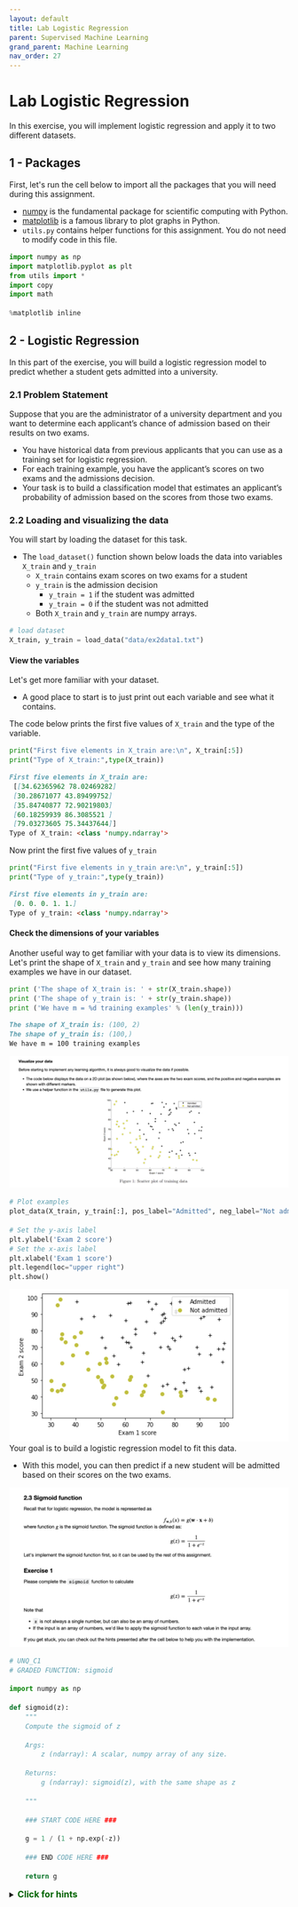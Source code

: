 ```yaml
---
layout: default
title: Lab Logistic Regression
parent: Supervised Machine Learning
grand_parent: Machine Learning
nav_order: 27
---
```

# Lab Logistic Regression
In this exercise, you will implement logistic regression and apply it to two different datasets. 

<a name="1"></a>
## 1 - Packages

First, let's run the cell below to import all the packages that you will need during this assignment.
- [numpy](www.numpy.org) is the fundamental package for scientific computing with Python.
- [matplotlib](http://matplotlib.org) is a famous library to plot graphs in Python.
-  ``utils.py`` contains helper functions for this assignment. You do not need to modify code in this file.

```python
import numpy as np
import matplotlib.pyplot as plt
from utils import *
import copy
import math

%matplotlib inline
```
<a name="2"></a>
## 2 - Logistic Regression

In this part of the exercise, you will build a logistic regression model to predict whether a student gets admitted into a university.

<a name="2.1"></a>
### 2.1 Problem Statement

Suppose that you are the administrator of a university department and you want to determine each applicant’s chance of admission based on their results on two exams.
* You have historical data from previous applicants that you can use as a training set for logistic regression.
* For each training example, you have the applicant’s scores on two exams and the admissions decision.
* Your task is to build a classification model that estimates an applicant’s probability of admission based on the scores from those two exams.

<a name="2.2"></a>
### 2.2 Loading and visualizing the data

You will start by loading the dataset for this task.
- The `load_dataset()` function shown below loads the data into variables `X_train` and `y_train`
    - `X_train` contains exam scores on two exams for a student
    - `y_train` is the admission decision
        - `y_train = 1` if the student was admitted
        - `y_train = 0` if the student was not admitted
    - Both `X_train` and `y_train` are numpy arrays.


```python
# load dataset
X_train, y_train = load_data("data/ex2data1.txt")
```
#### View the variables
Let's get more familiar with your dataset.
- A good place to start is to just print out each variable and see what it contains.

The code below prints the first five values of `X_train` and the type of the variable.

```python
print("First five elements in X_train are:\n", X_train[:5])
print("Type of X_train:",type(X_train))
```
```markdown
First five elements in X_train are:
 [[34.62365962 78.02469282]
 [30.28671077 43.89499752]
 [35.84740877 72.90219803]
 [60.18259939 86.3085521 ]
 [79.03273605 75.34437644]]
Type of X_train: <class 'numpy.ndarray'>
```
Now print the first five values of `y_train`
```python
print("First five elements in y_train are:\n", y_train[:5])
print("Type of y_train:",type(y_train))
```
```markdown
First five elements in y_train are:
 [0. 0. 0. 1. 1.]
Type of y_train: <class 'numpy.ndarray'>
```
#### Check the dimensions of your variables

Another useful way to get familiar with your data is to view its dimensions. Let's print the shape of `X_train` and `y_train` and see how many training examples we have in our dataset.

```python
print ('The shape of X_train is: ' + str(X_train.shape))
print ('The shape of y_train is: ' + str(y_train.shape))
print ('We have m = %d training examples' % (len(y_train)))
```
```markdown
The shape of X_train is: (100, 2)
The shape of y_train is: (100,)
We have m = 100 training examples
```
![](../../../assets/images/docs/aw1s5d43d.png)
```python
# Plot examples
plot_data(X_train, y_train[:], pos_label="Admitted", neg_label="Not admitted")

# Set the y-axis label
plt.ylabel('Exam 2 score') 
# Set the x-axis label
plt.xlabel('Exam 1 score') 
plt.legend(loc="upper right")
plt.show()
```
![](../../../assets/images/docs/awsasa.png)
Your goal is to build a logistic regression model to fit this data.
- With this model, you can then predict if a new student will be admitted based on their scores on the two exams.

![](../../../assets/images/docs/aw44d2d.png)

```python
# UNQ_C1
# GRADED FUNCTION: sigmoid

import numpy as np

def sigmoid(z):
    """
    Compute the sigmoid of z

    Args:
        z (ndarray): A scalar, numpy array of any size.

    Returns:
        g (ndarray): sigmoid(z), with the same shape as z
         
    """
          
    ### START CODE HERE ### 
    
    g = 1 / (1 + np.exp(-z))
    
    ### END CODE HERE ###  
    
    return g
```
<details>
  <summary><font size="3" color="darkgreen"><b>Click for hints</b></font></summary>

* `numpy` has a function called [`np.exp()`](https://numpy.org/doc/stable/reference/generated/numpy.exp.html), which offers a convinient way to calculate the exponential ( $e^{z}$) of all elements in the input array (`z`).

<details>
          <summary><font size="2" color="darkblue"><b> Click for more hints</b></font></summary>

- You can translate $e^{-z}$ into code as `np.exp(-z)`

- You can translate $1/e^{-z}$ into code as `1/np.exp(-z)`

  If you're still stuck, you can check the hints presented below to figure out how to calculate `g`

  <details>
        <summary><font size="2" color="darkblue"><b>Hint to calculate g</b></font></summary>
      <code>g = 1 / (1 + np.exp(-z))</code>
  </details>


</details>

When you are finished, try testing a few values by calling `sigmoid(x)` in the cell below.
- For large positive values of x, the sigmoid should be close to 1, while for large negative values, the sigmoid should be close to 0.
- Evaluating `sigmoid(0)` should give you exactly 0.5. 

```python
# Note: You can edit this value
value = 0

print (f"sigmoid({value}) = {sigmoid(value)}")
```
```markdown
sigmoid(0) = 0.5
```
**Expected Output**:
<table>
  <tr>
    <td> <b>sigmoid(0)<b></td>
    <td> 0.5 </td> 
  </tr>
</table>

- As mentioned before, your code should also work with vectors and matrices. For a matrix, your function should perform the sigmoid function on every element.

```python
print ("sigmoid([ -1, 0, 1, 2]) = " + str(sigmoid(np.array([-1, 0, 1, 2]))))

# UNIT TESTS
from public_tests import *
sigmoid_test(sigmoid)
```
```markdown
sigmoid([ -1, 0, 1, 2]) = [0.26894142 0.5        0.73105858 0.88079708]
All tests passed!
```
**Expected Output**:
<table>
  <tr>
    <td><b>sigmoid([-1, 0, 1, 2])<b></td> 
    <td>[0.26894142        0.5           0.73105858        0.88079708]</td> 
  </tr>    

</table>

![](../../../assets/images/docs/awsadad23ffds.png)

```python
# UNQ_C2
# GRADED FUNCTION: compute_cost

import numpy as np

def compute_cost(X, y, w, b, *argv):
  """
  Computes the cost over all examples
  Args:
    X : (ndarray Shape (m,n)) data, m examples by n features
    y : (ndarray Shape (m,))  target value 
    w : (ndarray Shape (n,))  values of parameters of the model      
    b : (scalar)              value of bias parameter of the model
    *argv : unused, for compatibility with regularized version below
  Returns:
    total_cost : (scalar) cost 
  """

  m, n = X.shape

  ### START CODE HERE ###
  z = np.dot(X, w) + b
  y_pred = 1 / (1 + np.exp(-z))
  total_cost = -np.mean(y * np.log(y_pred) + (1 - y) * np.log(1 - y_pred))
  ### END CODE HERE ### 

  return total_cost

```
Run the cells below to check your implementation of the `compute_cost` function with two different initializations of the parameters $w$ and $b$

```python
m, n = X_train.shape

# Compute and display cost with w and b initialized to zeros
initial_w = np.zeros(n)
initial_b = 0.
cost = compute_cost(X_train, y_train, initial_w, initial_b)
print('Cost at initial w and b (zeros): {:.3f}'.format(cost))
```
![](../../../assets/images/docs/awsdad3dsds.png)

```python
# Compute and display cost with non-zero w and b
test_w = np.array([0.2, 0.2])
test_b = -24.
cost = compute_cost(X_train, y_train, test_w, test_b)

print('Cost at test w and b (non-zeros): {:.3f}'.format(cost))


# UNIT TESTS
compute_cost_test(compute_cost)
```
```markdown
Cost at test w and b (non-zeros): 0.218
All tests passed!
```
![](../../../assets/images/docs/awsdscsdsd3.png)
```python
# UNQ_C3
# GRADED FUNCTION: compute_gradient

import numpy as np

def compute_gradient(X, y, w, b, *argv): 
    """
    Computes the gradient for logistic regression 
 
    Args:
      X : (ndarray Shape (m,n)) data, m examples by n features
      y : (ndarray Shape (m,))  target value 
      w : (ndarray Shape (n,))  values of parameters of the model      
      b : (scalar)              value of bias parameter of the model
      *argv : unused, for compatibility with regularized version below
    Returns
      dj_dw : (ndarray Shape (n,)) The gradient of the cost w.r.t. the parameters w. 
      dj_db : (scalar)             The gradient of the cost w.r.t. the parameter b. 
    """
    m, n = X.shape
    dj_dw = np.zeros(w.shape)
    dj_db = 0.

    ### START CODE HERE ### 
    for i in range(m):
        z_wb = np.dot(X[i], w) + b
        f_wb = 1 / (1 + np.exp(-z_wb))
        
        dj_db_i = f_wb - y[i]
        dj_db += dj_db_i
        
        for j in range(n):
            dj_dw[j] += X[i][j] * (f_wb - y[i])
            
    dj_dw /= m
    dj_db /= m
    ### END CODE HERE ###

        
    return dj_db, dj_dw

```
Run the cells below to check your implementation of the `compute_gradient` function with two different initializations of the parameters $w$ and $b$

```python
# Compute and display gradient with w and b initialized to zeros
initial_w = np.zeros(n)
initial_b = 0.

dj_db, dj_dw = compute_gradient(X_train, y_train, initial_w, initial_b)
print(f'dj_db at initial w and b (zeros):{dj_db}' )
print(f'dj_dw at initial w and b (zeros):{dj_dw.tolist()}' )
```
**Expected Output**:
<table>
  <tr>
    <td> <b>dj_db at initial w and b (zeros)<b></td>
    <td> -0.1 </td> 
  </tr>
  <tr>
    <td> <b>dj_dw at initial w and b (zeros):<b></td>
    <td> [-12.00921658929115, -11.262842205513591] </td> 
  </tr>
</table>

```python
# Compute and display cost and gradient with non-zero w and b
test_w = np.array([ 0.2, -0.5])
test_b = -24
dj_db, dj_dw  = compute_gradient(X_train, y_train, test_w, test_b)

print('dj_db at test w and b:', dj_db)
print('dj_dw at test w and b:', dj_dw.tolist())

# UNIT TESTS    
compute_gradient_test(compute_gradient)
```
```markdown
dj_db at test w and b: -0.5999999999991071
dj_dw at test w and b: [-44.831353617873795, -44.37384124953978]
All tests passed!
```
![](../../../assets/images/docs/qasasas2.png)

```python
def gradient_descent(X, y, w_in, b_in, cost_function, gradient_function, alpha, num_iters, lambda_): 
    """
    Performs batch gradient descent to learn theta. Updates theta by taking 
    num_iters gradient steps with learning rate alpha
    
    Args:
      X :    (ndarray Shape (m, n) data, m examples by n features
      y :    (ndarray Shape (m,))  target value 
      w_in : (ndarray Shape (n,))  Initial values of parameters of the model
      b_in : (scalar)              Initial value of parameter of the model
      cost_function :              function to compute cost
      gradient_function :          function to compute gradient
      alpha : (float)              Learning rate
      num_iters : (int)            number of iterations to run gradient descent
      lambda_ : (scalar, float)    regularization constant
      
    Returns:
      w : (ndarray Shape (n,)) Updated values of parameters of the model after
          running gradient descent
      b : (scalar)                Updated value of parameter of the model after
          running gradient descent
    """
    
    # number of training examples
    m = len(X)
    
    # An array to store cost J and w's at each iteration primarily for graphing later
    J_history = []
    w_history = []
    
    for i in range(num_iters):

        # Calculate the gradient and update the parameters
        dj_db, dj_dw = gradient_function(X, y, w_in, b_in, lambda_)   

        # Update Parameters using w, b, alpha and gradient
        w_in = w_in - alpha * dj_dw               
        b_in = b_in - alpha * dj_db              
       
        # Save cost J at each iteration
        if i<100000:      # prevent resource exhaustion 
            cost =  cost_function(X, y, w_in, b_in, lambda_)
            J_history.append(cost)

        # Print cost every at intervals 10 times or as many iterations if < 10
        if i% math.ceil(num_iters/10) == 0 or i == (num_iters-1):
            w_history.append(w_in)
            print(f"Iteration {i:4}: Cost {float(J_history[-1]):8.2f}   ")
        
    return w_in, b_in, J_history, w_history #return w and J,w history for graphing
```

Now let's run the gradient descent algorithm above to learn the parameters for our dataset.

**Note**
The code block below takes a couple of minutes to run, especially with a non-vectorized version. You can reduce the `iterations` to test your implementation and iterate faster. If you have time later, try running 100,000 iterations for better results.

```python
np.random.seed(1)
initial_w = 0.01 * (np.random.rand(2) - 0.5)
initial_b = -8

# Some gradient descent settings
iterations = 10000
alpha = 0.001

w,b, J_history,_ = gradient_descent(X_train ,y_train, initial_w, initial_b, 
                                   compute_cost, compute_gradient, alpha, iterations, 0)
```
```markdown
Iteration    0: Cost     0.96   
Iteration 1000: Cost     0.31   
Iteration 2000: Cost     0.30   
Iteration 3000: Cost     0.30   
Iteration 4000: Cost     0.30   
Iteration 5000: Cost     0.30   
Iteration 6000: Cost     0.30   
Iteration 7000: Cost     0.30   
Iteration 8000: Cost     0.30   
Iteration 9000: Cost     0.30   
Iteration 9999: Cost     0.30  
```
![](../../../assets/images/docs/adadawqwqwx3.png)
```python
plot_decision_boundary(w, b, X_train, y_train)
# Set the y-axis label
plt.ylabel('Exam 2 score') 
# Set the x-axis label
plt.xlabel('Exam 1 score') 
plt.legend(loc="upper right")
plt.show()
```
![](../../../assets/images/docs/asasswsa322.png)
![](../../../assets/images/docs/aasasasw2212s.png)
```python
# UNQ_C4
# GRADED FUNCTION: predict

import numpy as np

def predict(X, w, b): 
    """
    Predict whether the label is 0 or 1 using learned logistic
    regression parameters w
    
    Args:
      X : (ndarray Shape (m,n)) data, m examples by n features
      w : (ndarray Shape (n,))  values of parameters of the model      
      b : (scalar)              value of bias parameter of the model

    Returns:
      p : (ndarray (m,)) The predictions for X using a threshold at 0.5
    """
    # number of training examples
    m, n = X.shape   
    p = np.zeros(m)
   
    ### START CODE HERE ### 
    # Loop over each example
    for i in range(m):   
        z_wb = np.dot(X[i], w) + b
        # Calculate the sigmoid of z_wb
        f_wb = 1 / (1 + np.exp(-z_wb))

        # Apply the threshold
        p[i] = 1 if f_wb > 0.5 else 0
        
    ### END CODE HERE ### 
    return p

```
Once you have completed the function `predict`, let's run the code below to report the training accuracy of your classifier by computing the percentage of examples it got correct.
```python
# Test your predict code
np.random.seed(1)
tmp_w = np.random.randn(2)
tmp_b = 0.3    
tmp_X = np.random.randn(4, 2) - 0.5

tmp_p = predict(tmp_X, tmp_w, tmp_b)
print(f'Output of predict: shape {tmp_p.shape}, value {tmp_p}')

# UNIT TESTS        
predict_test(predict)
```
```python
#Compute accuracy on our training set
p = predict(X_train, w,b)
print('Train Accuracy: %f'%(np.mean(p == y_train) * 100))
```
<a name="3"></a>
## 3 - Regularized Logistic Regression

In this part of the exercise, you will implement regularized logistic regression to predict whether microchips from a fabrication plant passes quality assurance (QA). During QA, each microchip goes through various tests to ensure it is functioning correctly.

<a name="3.1"></a>
### 3.1 Problem Statement

Suppose you are the product manager of the factory and you have the test results for some microchips on two different tests.
- From these two tests, you would like to determine whether the microchips should be accepted or rejected.
- To help you make the decision, you have a dataset of test results on past microchips, from which you can build a logistic regression model.

<a name="3.2"></a>
### 3.2 Loading and visualizing the data

Similar to previous parts of this exercise, let's start by loading the dataset for this task and visualizing it.

- The `load_dataset()` function shown below loads the data into variables `X_train` and `y_train`
  - `X_train` contains the test results for the microchips from two tests
  - `y_train` contains the results of the QA
    - `y_train = 1` if the microchip was accepted
    - `y_train = 0` if the microchip was rejected
  - Both `X_train` and `y_train` are numpy arrays.

```python
# load dataset
X_train, y_train = load_data("data/ex2data2.txt")
```
#### View the variables

The code below prints the first five values of `X_train` and `y_train` and the type of the variables.

```python
# print X_train
print("X_train:", X_train[:5])
print("Type of X_train:",type(X_train))

# print y_train
print("y_train:", y_train[:5])
print("Type of y_train:",type(y_train))
```
```markdown
X_train: [[ 0.051267  0.69956 ]
 [-0.092742  0.68494 ]
 [-0.21371   0.69225 ]
 [-0.375     0.50219 ]
 [-0.51325   0.46564 ]]
Type of X_train: <class 'numpy.ndarray'>
y_train: [1. 1. 1. 1. 1.]
Type of y_train: <class 'numpy.ndarray'>
```
Check the dimensions of your variables
Another useful way to get familiar with your data is to view its dimensions. Let's print the shape of X_train and y_train and see how many training examples we have in our dataset.

```python
print ('The shape of X_train is: ' + str(X_train.shape))
print ('The shape of y_train is: ' + str(y_train.shape))
print ('We have m = %d training examples' % (len(y_train)))
```
```markdown
The shape of X_train is: (118, 2)
The shape of y_train is: (118,)
We have m = 118 training examples
```
![](../../../assets/images/docs/SASADAWW.png)
```python
# Plot examples
plot_data(X_train, y_train[:], pos_label="Accepted", neg_label="Rejected")

# Set the y-axis label
plt.ylabel('Microchip Test 2') 
# Set the x-axis label
plt.xlabel('Microchip Test 1') 
plt.legend(loc="upper right")
plt.show()
```
![](../../../assets/images/docs/SASASAS2SAS2.png)
![](../../../assets/images/docs/AWSASAWS.png)
```python
print("Original shape of data:", X_train.shape)

mapped_X =  map_feature(X_train[:, 0], X_train[:, 1])
print("Shape after feature mapping:", mapped_X.shape)
```
```markdown
Original shape of data: (118, 2)
Shape after feature mapping: (118, 27)
```
Let's also print the first elements of `X_train` and `mapped_X` to see the tranformation.
```python
print("X_train[0]:", X_train[0])
print("mapped X_train[0]:", mapped_X[0])
```
````markdown
X_train[0]: [0.051267 0.69956 ]
mapped X_train[0]: [5.12670000e-02 6.99560000e-01 2.62830529e-03 3.58643425e-02
 4.89384194e-01 1.34745327e-04 1.83865725e-03 2.50892595e-02
 3.42353606e-01 6.90798869e-06 9.42624411e-05 1.28625106e-03
 1.75514423e-02 2.39496889e-01 3.54151856e-07 4.83255257e-06
 6.59422333e-05 8.99809795e-04 1.22782870e-02 1.67542444e-01
 1.81563032e-08 2.47750473e-07 3.38066048e-06 4.61305487e-05
 6.29470940e-04 8.58939846e-03 1.17205992e-01]
````
![](../../../assets/images/docs/AQAasasads3s.png)
![](../../../assets/images/docs/qsasasas.png)

```python
# UNQ_C5
def compute_cost_reg(X, y, w, b, lambda_ = 1):
    """
    Computes the cost over all examples
    Args:
      X : (ndarray Shape (m,n)) data, m examples by n features
      y : (ndarray Shape (m,))  target value 
      w : (ndarray Shape (n,))  values of parameters of the model      
      b : (scalar)              value of bias parameter of the model
      lambda_ : (scalar, float) Controls amount of regularization
    Returns:
      total_cost : (scalar)     cost 
    """

    m, n = X.shape
    
    # Calls the compute_cost function that you implemented above
    cost_without_reg = compute_cost(X, y, w, b) 
    
    # You need to calculate this value
    reg_cost = (lambda_ / (2 * m)) * np.sum(w ** 2)
    
    ### START CODE HERE ###
    
        
    
    ### END CODE HERE ### 
    
    # Add the regularization cost to get the total cost
    total_cost = cost_without_reg + reg_cost

    return total_cost
```
```python
X_mapped = map_feature(X_train[:, 0], X_train[:, 1])
np.random.seed(1)
initial_w = np.random.rand(X_mapped.shape[1]) - 0.5
initial_b = 0.5
lambda_ = 0.5
cost = compute_cost_reg(X_mapped, y_train, initial_w, initial_b, lambda_)

print("Regularized cost :", cost)

# UNIT TEST    
compute_cost_reg_test(compute_cost_reg)
```
![](../../../assets/images/docs/aswasasasw3.png)
```python
# UNQ_C6
def compute_gradient_reg(X, y, w, b, lambda_ = 1): 
    """
    Computes the gradient for logistic regression with regularization
 
    Args:
      X : (ndarray Shape (m,n)) data, m examples by n features
      y : (ndarray Shape (m,))  target value 
      w : (ndarray Shape (n,))  values of parameters of the model      
      b : (scalar)              value of bias parameter of the model
      lambda_ : (scalar,float)  regularization constant
    Returns
      dj_db : (scalar)             The gradient of the cost w.r.t. the parameter b. 
      dj_dw : (ndarray Shape (n,)) The gradient of the cost w.r.t. the parameters w. 

    """
    m, n = X.shape
    
    dj_db, dj_dw = compute_gradient(X, y, w, b)

    ### START CODE HERE ###     
    dj_dw = dj_dw + (lambda_ / m) * w
    ### END CODE HERE ###         
        
    return dj_db, dj_dw
```
Run the cell below to check your implementation of the `compute_gradient_reg` function.

```python
X_mapped = map_feature(X_train[:, 0], X_train[:, 1])
np.random.seed(1) 
initial_w  = np.random.rand(X_mapped.shape[1]) - 0.5 
initial_b = 0.5
 
lambda_ = 0.5
dj_db, dj_dw = compute_gradient_reg(X_mapped, y_train, initial_w, initial_b, lambda_)

print(f"dj_db: {dj_db}", )
print(f"First few elements of regularized dj_dw:\n {dj_dw[:4].tolist()}", )

# UNIT TESTS    
compute_gradient_reg_test(compute_gradient_reg)
```

<a name="3.6"></a>
### 3.6 Learning parameters using gradient descent

Similar to the previous parts, you will use your gradient descent function implemented above to learn the optimal parameters $w$,$b$.
- If you have completed the cost and gradient for regularized logistic regression correctly, you should be able to step through the next cell to learn the parameters $w$.
- After training our parameters, we will use it to plot the decision boundary.

**Note**

The code block below takes quite a while to run, especially with a non-vectorized version. You can reduce the `iterations` to test your implementation and iterate faster. If you have time later, run for 100,000 iterations to see better results.

````python
# Initialize fitting parameters
np.random.seed(1)
initial_w = np.random.rand(X_mapped.shape[1])-0.5
initial_b = 1.

# Set regularization parameter lambda_ (you can try varying this)
lambda_ = 0.01    

# Some gradient descent settings
iterations = 10000
alpha = 0.01

w,b, J_history,_ = gradient_descent(X_mapped, y_train, initial_w, initial_b, 
                                    compute_cost_reg, compute_gradient_reg, 
                                    alpha, iterations, lambda_)
````

![](../../../assets/images/docs/awqwasaw2.png)
```python
plot_decision_boundary(w, b, X_mapped, y_train)
# Set the y-axis label
plt.ylabel('Microchip Test 2') 
# Set the x-axis label
plt.xlabel('Microchip Test 1') 
plt.legend(loc="upper right")
plt.show()
```
<a name="3.8"></a>
### 3.8 Evaluating regularized logistic regression model

You will use the `predict` function that you implemented above to calculate the accuracy of the regularized logistic regression model on the training set

```python
#Compute accuracy on the training set
p = predict(X_mapped, w, b)

print('Train Accuracy: %f'%(np.mean(p == y_train) * 100))
```














